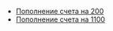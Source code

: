 * [Пополнение счета на 200](https://clip2net.com/s/4drC1iJ)
* [Пополнение счета на 1100](https://clip2net.com/s/4drCaR9)